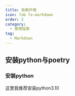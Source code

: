 ```yaml
---
title: 依赖环境
icon: fab fa-markdown
order: 2
category:
  - 使用指南
tag:
  - Markdown
---
```


## 安装python与poetry

### 安装python

这里我推荐安装python3.10
